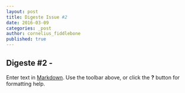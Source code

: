 ```yaml
---
layout: post
title: Digeste Issue #2
date: 2016-03-09
categories: _post
author: cornelius_fiddlebone
published: true
---
```



## Digeste #2 - 

Enter text in [Markdown](http://daringfireball.net/projects/markdown/). Use the toolbar above, or click the **?** button for formatting help.
